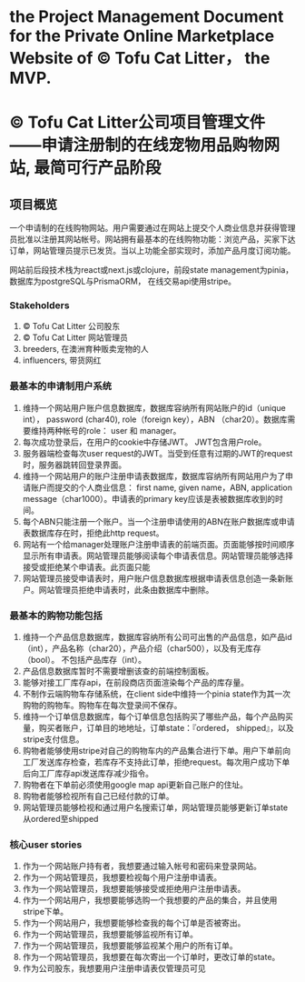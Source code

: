 # the Project Management Document for the Private Online Marketplace Website of © Tofu Cat Litter， the MVP.

# © Tofu Cat Litter公司项目管理文件——申请注册制的在线宠物用品购物网站, 最简可行产品阶段


## 项目概览

一个申请制的在线购物网站。用户需要通过在网站上提交个人商业信息并获得管理员批准以注册其网站帐号。网站拥有最基本的在线购物功能：浏览产品，买家下达订单，网站管理员提示已发货。当以上功能全部实现时，添加产品月度订阅功能。

网站前后段技术栈为react或next.js或clojure，前段state management为pinia，数据库为postgreSQL与PrismaORM， 在线交易api使用stripe。

### Stakeholders

1. © Tofu Cat Litter 公司股东
1. © Tofu Cat Litter 网站管理员
1. breeders, 在澳洲育种贩卖宠物的人
1. influencers, 带货网红

### 最基本的申请制用户系统
1. 维持一个网站用户账户信息数据库，数据库容纳所有网站账户的id（unique int）， password (char40), role（foreign key），ABN （char20）。数据库需要维持两种帐号的role： user 和 manager。
1. 每次成功登录后，在用户的cookie中存储JWT。 JWT包含用户role。
1. 服务器端检查每次user request的JWT。当受到任意有过期的JWT的request时，服务器跳转回登录界面。
1. 维持一个网站用户的账户注册申请表数据库，数据库容纳所有网站用户为了申请账户而提交的个人商业信息： first name, given name，ABN, application message（char1000）。申请表的primary key应该是表被数据库收到的时间。
1. 每个ABN只能注册一个账户。当一个注册申请使用的ABN在账户数据库或申请表数据库存在时，拒绝此http request。
1. 网站有一个给manager处理账户注册申请表的前端页面。页面能够按时间顺序显示所有申请表。网站管理员能够阅读每个申请表信息。网站管理员能够选择接受或拒绝某个申请表。此页面只能
1. 网站管理员接受申请表时，用户账户信息数据库根据申请表信息创造一条新账户。网站管理员拒绝申请表时，此条由数据库中删除。

### 最基本的购物功能包括
1. 维持一个产品信息数据库，数据库容纳所有公司可出售的产品信息，如产品id（int），产品名称（char20），产品介绍（char500），以及有无库存（bool）。 不包括产品库存（int）。
1. 产品信息数据库暂时不需要增删该查的前端控制面板。
1. 能够对接工厂库存api，在前段商店页面渲染每个产品的库存量。
1. 不制作云端购物车存储系统，在client side中维持一个pinia state作为其一次购物的购物车。购物车在每次登录间不保存。
1. 维持一个订单信息数据库，每个订单信息包括购买了哪些产品，每个产品购买量，购买者账户，订单目的地地址，订单state：『ordered， shipped』，以及stripe支付信息。
1. 购物者能够使用stripe对自己的购物车内的产品集合进行下单。用户下单前向工厂发送库存检查，若库存不支持此订单，拒绝request。每次用户成功下单后向工厂库存api发送库存减少指令。
1. 购物者在下单前必须使用google map api更新自己账户的住址。
1. 购物者能够检视所有自己已经付款的订单。
1. 网站管理员能够检视和通过用户名搜索订单，网站管理员能够更新订单state从ordered至shipped

### 核心user stories
1. 作为一个网站账户持有者，我想要通过输入帐号和密码来登录网站。
1. 作为一个网站管理员，我想要检视每个用户注册申请表。
1. 作为一个网站管理员，我想要能够接受或拒绝用户注册申请表。
1. 作为一个网站用户，我想要能够选购一个我想要的产品的集合，并且使用stripe下单。
1. 作为一个网站用户，我想要能够检查我的每个订单是否被寄出。
1. 作为一个网站管理员，我想要能够监视所有订单。
1. 作为一个网站管理员，我想要能够监视某个用户的所有订单。
1. 作为一个网站管理员，我想要在每次寄出一个订单时，更改订单的state。
1. 作为公司股东，我想要用户注册申请表仅管理员可见
